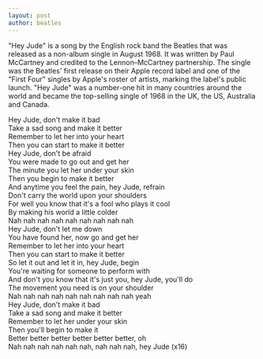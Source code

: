 ```yaml
---
layout: post
author: beatles
---
```

"Hey Jude" is a song by the English rock band the Beatles that was released as a non-album single in August 1968. It was written by Paul McCartney and credited to the Lennon–McCartney partnership. The single was the Beatles' first release on their Apple record label and one of the "First Four" singles by Apple's roster of artists, marking the label's public launch. "Hey Jude" was a number-one hit in many countries around the world and became the top-selling single of 1968 in the UK, the US, Australia and Canada.

Hey Jude, don't make it bad  
Take a sad song and make it better  
Remember to let her into your heart  
Then you can start to make it better  
Hey Jude, don't be afraid  
You were made to go out and get her  
The minute you let her under your skin  
Then you begin to make it better  
And anytime you feel the pain, hey Jude, refrain  
Don't carry the world upon your shoulders  
For well you know that it's a fool who plays it cool  
By making his world a little colder  
Nah nah nah nah nah nah nah nah nah  
Hey Jude, don't let me down  
You have found her, now go and get her  
Remember to let her into your heart  
Then you can start to make it better  
So let it out and let it in, hey Jude, begin  
You're waiting for someone to perform with  
And don't you know that it's just you, hey Jude, you'll do  
The movement you need is on your shoulder  
Nah nah nah nah nah nah nah nah nah yeah  
Hey Jude, don't make it bad  
Take a sad song and make it better  
Remember to let her under your skin  
Then you'll begin to make it  
Better better better better better better, oh  
Nah nah nah nah nah nah, nah nah nah, hey Jude (x16)